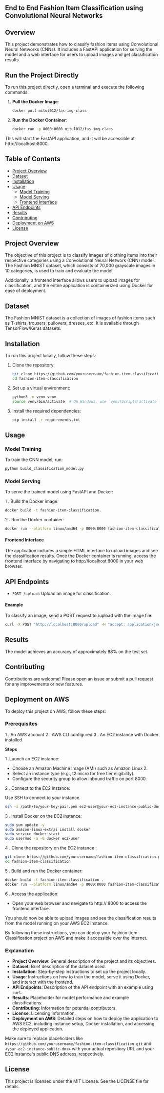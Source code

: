 ## End to End Fashion Item Classification using Convolutional Neural Networks

## Overview

This project demonstrates how to classify fashion items using Convolutional Neural Networks (CNNs). It includes a FastAPI application for serving the model and a web interface for users to upload images and get classification results.


## Run the Project Directly

To run this project directly, open a terminal and execute the following commands:

1. **Pull the Docker Image**:
   
   ```bash
   docker pull mitul012/fas-img-class
    ```

2. **Run the Docker Container**:
   
   ```bash
   docker run -p 8000:8000 mitul012/fas-img-class
    ```

This will start the FastAPI application, and it will be accessible at http://localhost:8000.


## Table of Contents

- [Project Overview](#project-overview)
- [Dataset](#dataset)
- [Installation](#installation)
- [Usage](#usage)
  - [Model Training](#model-training)
  - [Model Serving](#model-serving)
  - [Frontend Interface](#frontend-interface)
- [API Endpoints](#api-endpoints)
- [Results](#results)
- [Contributing](#contributing)
- [Deployment on AWS](#deployment-on-aws)
- [License](#license)

## Project Overview

The objective of this project is to classify images of clothing items into their respective categories using a Convolutional Neural Network (CNN) model. The Fashion MNIST dataset, which consists of 70,000 grayscale images in 10 categories, is used to train and evaluate the model.

Additionally, a frontend interface allows users to upload images for classification, and the entire application is containerized using Docker for ease of deployment.

## Dataset

The Fashion MNIST dataset is a collection of images of fashion items such as T-shirts, trousers, pullovers, dresses, etc. It is available through TensorFlow/Keras datasets.

## Installation

To run this project locally, follow these steps:

1. Clone the repository:

    ```sh
    git clone https://github.com/yourusername/fashion-item-classification.git
    cd fashion-item-classification
    ```

2. Set up a virtual environment:

    ```sh
    python3 -m venv venv
    source venv/bin/activate  # On Windows, use `venv\Scripts\activate`
    ```

3. Install the required dependencies:

    ```sh
    pip install -r requirements.txt
    ```

## Usage

### Model Training

To train the CNN model, run:

```sh
python build_classification_model.py
```

### Model Serving

To serve the trained model using FastAPI and Docker:

1 . Build the Docker image:

```sh
docker build -t fashion-item-classification.
```

2 . Run the Docker container:

```sh
docker run --platform linux/amd64 -p 8000:8000 fashion-item-classification

```

#### Frontend Interface

The application includes a simple HTML interface to upload images and see the classification results. Once the Docker container is running, access the frontend interface by navigating to http://localhost:8000 in your web browser.

## API Endpoints

- `POST /upload`: Upload an image for classification.

#### Example

To classify an image, send a POST request to /upload with the image file: 

```sh
curl -X POST "http://localhost:8000/upload" -H "accept: application/json" -H "Content-Type: multipart/form-data" -F "image=@/path/to/your/image.png"
```
## Results

The model achieves an accuracy of approximately 88% on the test set.

## Contributing
Contributions are welcome! Please open an issue or submit a pull request for any improvements or new features.

## Deployment on AWS

To deploy this project on AWS, follow these steps:

### Prerequisites

1 . An AWS account
2 . AWS CLI configured
3 . An EC2 instance with Docker installed

**Steps**

1 .Launch an EC2 instance:

- Choose an Amazon Machine Image (AMI) such as Amazon Linux 2.
- Select an instance type (e.g., t2.micro for free tier eligibility).
- Configure the security group to allow inbound traffic on port 8000.

2 . Connect to the EC2 instance:

Use SSH to connect to your instance.

```sh
ssh -i /path/to/your-key-pair.pem ec2-user@your-ec2-instance-public-dns
```
3 . Install Docker on the EC2 instance:

```sh
sudo yum update -y
sudo amazon-linux-extras install docker
sudo service docker start
sudo usermod -a -G docker ec2-user
```

4 . Clone the repository on the EC2 instance :

```sh
git clone https://github.com/yourusername/fashion-item-classification.git
cd fashion-item-classification
```

5 . Build and run the Docker container:

```sh
docker build -t fashion-item-classification .
docker run --platform linux/amd64 -p 8000:8000 fashion-item-classification
```

6 . Access the application:

 - Open your web browser and navigate to http://<your-ec2-instance-public-dns>:8000 to access the frontend interface.
   
You should now be able to upload images and see the classification results from the model running on your AWS EC2 instance.

By following these instructions, you can deploy your Fashion Item Classification project on AWS and make it accessible over the internet.



### Explanation

- **Project Overview**: General description of the project and its objectives.
- **Dataset**: Brief description of the dataset used.
- **Installation**: Step-by-step instructions to set up the project locally.
- **Usage**: Instructions on how to train the model, serve it using Docker, and interact with the frontend.
- **API Endpoints**: Description of the API endpoint with an example using `curl`.
- **Results**: Placeholder for model performance and example classifications.
- **Contributing**: Information for potential contributors.
- **License**: Licensing information.
- **Deployment on AWS**: Detailed steps on how to deploy the application to AWS EC2, including instance setup, Docker installation, and accessing the deployed application.

Make sure to replace placeholders like `https://github.com/yourusername/fashion-item-classification.git` and `<your-ec2-instance-public-dns>` with your actual repository URL and your EC2 instance's public DNS address, respectively.


## License
This project is licensed under the MIT License. See the LICENSE file for details.
